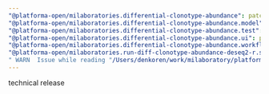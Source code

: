 ```yaml
---
"@platforma-open/milaboratories.differential-clonotype-abundance": patch
"@platforma-open/milaboratories.differential-clonotype-abundance.model": patch
"@platforma-open/milaboratories.differential-clonotype-abundance.test": patch
"@platforma-open/milaboratories.differential-clonotype-abundance.ui": patch
"@platforma-open/milaboratories.differential-clonotype-abundance.workflow": patch
"@platforma-open/milaboratories.run-diff-clonotype-abundance-deseq2-r.software": patch
" WARN  Issue while reading "/Users/denkoren/work/milaboratory/platforma/platforma-open/differential-clonotype-abundance/.npmrc". Failed to replace env in config: ${NPMJS_TOKEN}": patch
---
```


technical release
